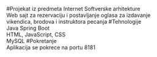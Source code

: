 #Projekat iz predmeta Internet Softverske arhitekture
 <br /> Web sajt za rezervaciju i postavljanje oglasa za izdavanje 
 <br /> vikendica, brodova i instruktora pecanja
#Tehnologije
 <br /> Java Spring Boot
 <br /> HTML, JavaScript, CSS
 <br /> MySQL 
#Pokretanje
 <br /> Aplikacija se pokrece na portu 8181
